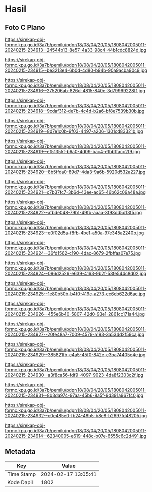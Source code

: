 # Hasil

## Foto C Plano

https://sirekap-obj-formc.kpu.go.id/3a7b/pemilu/pdpr/18/08/04/20/05/1808042005011-20240215-234913--24544b13-8e57-4a33-98c4-44b1cdc8824d.jpg

https://sirekap-obj-formc.kpu.go.id/3a7b/pemilu/pdpr/18/08/04/20/05/1808042005011-20240215-234915--be3213e4-6b0d-4d80-b94b-90a9acba90c9.jpg

https://sirekap-obj-formc.kpu.go.id/3a7b/pemilu/pdpr/18/08/04/20/05/1808042005011-20240215-234916--275206ab-826d-4815-840e-3d79969228f1.jpg

https://sirekap-obj-formc.kpu.go.id/3a7b/pemilu/pdpr/18/08/04/20/05/1808042005011-20240215-234918--9cdaf312-de7b-4c4d-b2a6-bf8e7539b30b.jpg

https://sirekap-obj-formc.kpu.go.id/3a7b/pemilu/pdpr/18/08/04/20/05/1808042005011-20240215-234919--8d7e1c0b-9f03-4497-a206-1301cd83321b.jpg

https://sirekap-obj-formc.kpu.go.id/3a7b/pemilu/pdpr/18/08/04/20/05/1808042005011-20240215-234919--ef51355f-b6a0-4d09-bac4-e1bb1facc2f9.jpg

https://sirekap-obj-formc.kpu.go.id/3a7b/pemilu/pdpr/18/08/04/20/05/1808042005011-20240215-234920--8b5ffda0-89d7-4da3-9a6b-5920d532a227.jpg

https://sirekap-obj-formc.kpu.go.id/3a7b/pemilu/pdpr/18/08/04/20/05/1808042005011-20240215-234921--c7b37fc7-3b6d-43ee-ac65-46b62c09a48a.jpg

https://sirekap-obj-formc.kpu.go.id/3a7b/pemilu/pdpr/18/08/04/20/05/1808042005011-20240215-234922--afbde048-79b1-49fb-aaaa-3f93dd5d13f5.jpg

https://sirekap-obj-formc.kpu.go.id/3a7b/pemilu/pdpr/18/08/04/20/05/1808042005011-20240215-234923--e0f02d5a-f8fb-4be1-a50a-97e345a2240b.jpg

https://sirekap-obj-formc.kpu.go.id/3a7b/pemilu/pdpr/18/08/04/20/05/1808042005011-20240215-234924--36fd1562-c190-4dac-8679-2fbffaa07e75.jpg

https://sirekap-obj-formc.kpu.go.id/3a7b/pemilu/pdpr/18/08/04/20/05/1808042005011-20240215-234924--096d2526-e639-4163-9b2f-53fe544c8d02.jpg

https://sirekap-obj-formc.kpu.go.id/3a7b/pemilu/pdpr/18/08/04/20/05/1808042005011-20240215-234925--1e80b50b-b4f0-419c-a273-ec6eb622d6ae.jpg

https://sirekap-obj-formc.kpu.go.id/3a7b/pemilu/pdpr/18/08/04/20/05/1808042005011-20240215-234926--455e6b40-5807-42d0-93e1-2861cc171a44.jpg

https://sirekap-obj-formc.kpu.go.id/3a7b/pemilu/pdpr/18/08/04/20/05/1808042005011-20240215-234927--20fe48a7-7009-4579-a193-3a534d2f59ca.jpg

https://sirekap-obj-formc.kpu.go.id/3a7b/pemilu/pdpr/18/08/04/20/05/1808042005011-20240215-234929--385821fb-c4a5-45f0-842e-c3ba74405e4e.jpg

https://sirekap-obj-formc.kpu.go.id/3a7b/pemilu/pdpr/18/08/04/20/05/1808042005011-20240215-234930--a3f8ca56-fdf9-4097-9023-4da8f2303c2f.jpg

https://sirekap-obj-formc.kpu.go.id/3a7b/pemilu/pdpr/18/08/04/20/05/1808042005011-20240215-234931--8b3da974-97aa-45b6-8a5f-9d391a967f40.jpg

https://sirekap-obj-formc.kpu.go.id/3a7b/pemilu/pdpr/18/08/04/20/05/1808042005011-20240215-234932--c0e485e0-fb24-48b5-b8e8-b2697fd48205.jpg

https://sirekap-obj-formc.kpu.go.id/3a7b/pemilu/pdpr/18/08/04/20/05/1808042005011-20240215-234914--62340005-e619-448c-b07e-6555c6c2d491.jpg


## Metadata

| Key        | Value               |
| ---------- | ------------------- |
| Time Stamp | 2024-02-17 13:05:41 |
| Kode Dapil | 1802                |




